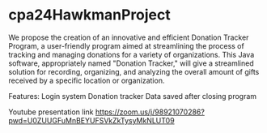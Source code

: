 # cpa24HawkmanProject
We propose the creation of an innovative and efficient Donation Tracker Program, a user-friendly program 
aimed at streamlining the process of tracking and managing donations for a variety of organizations. 
This Java software, appropriately named "Donation Tracker," will give a streamlined solution for recording, organizing, 
and analyzing the overall amount of gifts received by a specific location or organization.


Features:
Login system
Donation tracker 
Data saved after closing program 

Youtube presentation link 
https://zoom.us/j/98921070286?pwd=U0ZUUGFuMnBEYUFSVkZkTysyMkNLUT09
